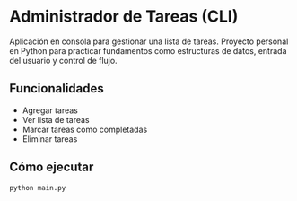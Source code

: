 # Administrador de Tareas (CLI)

Aplicación en consola para gestionar una lista de tareas. Proyecto personal en Python para practicar fundamentos como estructuras de datos, entrada del usuario y control de flujo.

## Funcionalidades
- Agregar tareas
- Ver lista de tareas
- Marcar tareas como completadas
- Eliminar tareas

## Cómo ejecutar
```bash
python main.py
